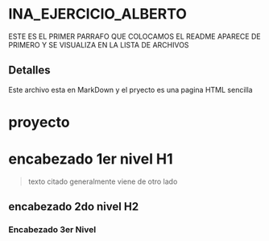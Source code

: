 # INA_EJERCICIO_ALBERTO
ESTE ES EL PRIMER PARRAFO QUE COLOCAMOS  EL README APARECE DE PRIMERO Y SE VISUALIZA EN LA LISTA DE ARCHIVOS 
## Detalles 
Este archivo esta en MarkDown y el pryecto es una pagina HTML sencilla

# proyecto 
# encabezado 1er nivel H1
> texto citado
> generalmente viene
> de otro lado

## encabezado 2do nivel H2
### Encabezado 3er Nivel
